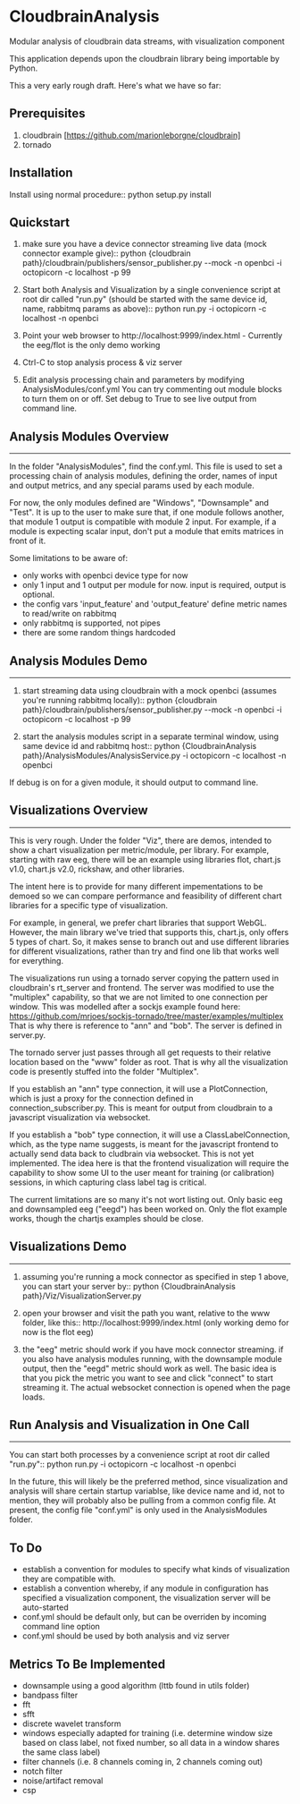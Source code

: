 # CloudbrainAnalysis
Modular analysis of cloudbrain data streams, with visualization component

This application depends upon the cloudbrain library being importable by Python.

This a very early rough draft. Here's what we have so far:

## Prerequisites

1. cloudbrain [https://github.com/marionleborgne/cloudbrain]
2. tornado

## Installation
Install using normal procedure::
  python setup.py install

## Quickstart
1. make sure you have a device connector streaming live data (mock connector example give)::
  python {cloudbrain path}/cloudbrain/publishers/sensor_publisher.py --mock -n openbci -i octopicorn -c localhost -p 99

2. Start both Analysis and Visualization by a single convenience script at root dir called "run.py" (should be started
with the same device id, name, rabbitmq params as above)::
  python run.py -i octopicorn -c localhost -n openbci

3. Point your web browser to http://localhost:9999/index.html - Currently the eeg/flot is the only demo working

4. Ctrl-C to stop analysis process & viz server

5. Edit analysis processing chain and parameters by modifying AnalysisModules/conf.yml You can try commenting out
module blocks to turn them on or off. Set debug to True to see live output from command line.

## Analysis Modules Overview
-------------------------
In the folder "AnalysisModules", find the conf.yml.  This file is used to set a processing chain of analysis modules,
defining the order, names of input and output metrics, and any special params used by each module.

For now, the only modules defined are "Windows", "Downsample" and "Test".  It is up to the user to make sure that,
if one module follows another, that module 1 output is compatible with module 2 input.  For example, if a module is
expecting scalar input, don't put a module that emits matrices in front of it.

Some limitations to be aware of:
- only works with openbci device type for now
- only 1 input and 1 output per module for now. input is required, output is optional.
- the config vars 'input_feature' and 'output_feature' define metric names to read/write on rabbitmq
- only rabbitmq is supported, not pipes
- there are some random things hardcoded

## Analysis Modules Demo
---------------------
1. start streaming data using cloudbrain with a mock openbci (assumes you're running rabbitmq locally)::
  python {cloudbrain path}/cloudbrain/publishers/sensor_publisher.py --mock -n openbci -i octopicorn -c localhost -p 99

2. start the analysis modules script in a separate terminal window, using same device id and rabbitmq host::
  python {CloudbrainAnalysis path}/AnalysisModules/AnalysisService.py -i octopicorn -c localhost -n openbci

If debug is on for a given module, it should output to command line.


## Visualizations Overview
-----------------------
This is very rough.  Under the folder "Viz", there are demos, intended to show a chart visualization per metric/module, per library.
For example, starting with raw eeg, there will be an example using libraries flot, chart.js v1.0, chart.js v2.0,
rickshaw, and other libraries.

The intent here is to provide for many different impementations to be demoed so we can compare performance and
feasibility of different chart libraries for a specific type of visualization.

For example, in general, we prefer chart libraries that support WebGL.  However, the main library we've tried that
supports this, chart.js, only offers 5 types of chart.  So, it makes sense to branch out and use different libraries for
different visualizations, rather than try and find one lib that works well for everything.

The visualizations run using a tornado server copying the pattern used in cloudbrain's rt_server and frontend.
The server was modified to use the "multiplex" capability, so that we are not limited to one connection per window. This
was modelled after a sockjs example found here:
https://github.com/mrjoes/sockjs-tornado/tree/master/examples/multiplex
That is why there is reference to "ann" and "bob".  The server is defined in server.py.

The tornado server just passes through all get requests to their relative location based on the "www" folder as root.
That is why all the visualization code is presently stuffed into the folder "Multiplex".

If you establish an "ann" type connection, it will use a PlotConnection, which is just a proxy for the connection
defined in connection_subscriber.py. This is meant for output from cloudbrain to a javascript visualization via websocket.

If you establish a "bob" type connection, it will use a ClassLabelConnection, which, as the type name suggests, is
meant for the javascript frontend to actually send data back to cludbrain via websocket.  This is not yet implemented.
The idea here is that the frontend visualization will require the capability to show some UI to the user meant for
training (or calibration) sessions, in which capturing class label tag is critical.

The current limitations are so many it's not wort listing out.  Only basic eeg and downsampled eeg ("eegd") has been
worked on.  Only the flot example works, though the chartjs examples should be close.

## Visualizations Demo
----------------------
1. assuming you're running a mock connector as specified in step 1 above, you can start your server by::
  python {CloudbrainAnalysis path}/Viz/VisualizationServer.py

2. open your browser and visit the path you want, relative to the www folder, like this::
  http://localhost:9999/index.html
  (only working demo for now is the flot eeg)

3. the "eeg" metric should work if you have mock connector streaming.  if you also have analysis modules running, with
the downsample module output, then the "eegd" metric should work as well.  The basic idea is that you pick the metric you
want to see and click "connect" to start streaming it.  The actual websocket connection is opened when the page loads.


## Run Analysis and Visualization in One Call
---------------------------------------------
You can start both processes by a convenience script at root dir called "run.py"::
  python run.py -i octopicorn -c localhost -n openbci

In the future, this will likely be the preferred method, since visualization and analysis will share certain startup
variablse, like device name and id, not to mention, they will probably also be pulling from a common config file. At
present, the config file "conf.yml" is only used in the AnalysisModules folder.


To Do
-----
- establish a convention for modules to specify what kinds of visualization they are compatible with.
- establish a convention whereby, if any module in configuration has specified a visualization component, the
visualization server will be auto-started
- conf.yml should be default only, but can be overriden by incoming command line option
- conf.yml should be used by both analysis and viz server

Metrics To Be Implemented
-------------------------
- downsample using a good algorithm (lttb found in utils folder)
- bandpass filter
- fft
- sfft
- discrete wavelet transform
- windows especially adapted for training (i.e. determine window size based on class label, not fixed number, so all data in a window shares the same class label)
- filter channels (i.e. 8 channels coming in, 2 channels coming out)
- notch filter
- noise/artifact removal
- csp



